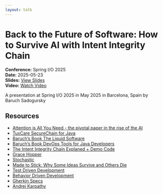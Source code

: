 ```yaml
---
layout: talk
---
```


# Back to the Future of Software: How to Survive AI with Intent Integrity Chain

**Conference:** Spring I/O 2025  
**Date:** 2025-05-23  
**Slides:** [View Slides](https://drive.google.com/file/d/1LHTiq1tSjUpvqr53BvxRWTEk7GDZRNJz/view)  
**Video:** [Watch Video](https://youtu.be/wb2C2ju_xRg)  

A presentation at Spring I/O 2025  in
                    May 2025 in
                    Barcelona, Spain by 
                    Baruch Sadogursky

## Resources

- [Attention is All You Need - the pivotal paper in the rise of the AI](https://arxiv.org/pdf/1706.03762)
- [TuxCare SecureChain for Java](https://tuxcare.com/securechain-for-java/)
- [Baruch’s Book The Liquid Software](https://amzn.to/4jXSS3X)
- [Baruch’s Book DevOps Tools for Java Developers](https://amzn.to/4mjQje4)
- [The Intent Integrity Chain Explaned + Demo Code](https://github.com/jbaruch/intent-integrity-chain)
- [Grace Hopper](https://pl.wikipedia.org/wiki/Grace_Hopper)
- [Stochastic](https://en.wikipedia.org/wiki/Stochastic)
- [Made to Stick: Why Some Ideas Survive and Others Die](https://amzn.to/45eNTat)
- [Test Driven Development](https://en.wikipedia.org/wiki/Test-driven_development)
- [Behavior Driven Development](https://en.wikipedia.org/wiki/Behavior-driven_development)
- [Gherkin Specs](https://cucumber.io/docs/gherkin/)
- [Andrej Karpathy](https://karpathy.ai/)

<!-- Source: https://speaking.jbaru.ch/RwiRvR/back-to-the-future-of-software-how-to-survive-ai-with-intent-integrity-chain -->
